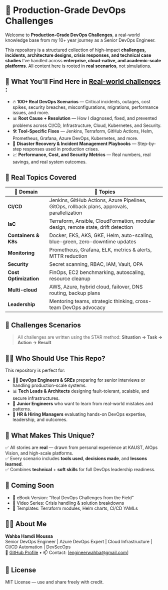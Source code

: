 # 🚧 Production-Grade DevOps Challenges
Welcome to **Production-Grade DevOps Challenges**, a real-world knowledge base from my 10+ year journey as a Senior DevOps Engineer.

This repository is a structured collection of high-impact **challenges, incidents, architecture designs, crisis responses, and technical case studies** I’ve handled across **enterprise, cloud-native, and academic-scale platforms**. All content here is rooted in **real scenarios**, not simulations.

## 🧠 What You'll Find Here in [Real-world challenges](./Real%20Challenges%20That%20Drove%20My%20Promotions.md) :

- 🔥 **100+ Real DevOps Scenarios** — Critical incidents, outages, cost spikes, security breaches, misconfigurations, migrations, performance issues, and more.
- 📊 **Root Cause + Resolution** — How I diagnosed, fixed, and prevented problems across CI/CD, Infrastructure, Cloud, Kubernetes, and Security.
- 🛠️ **Tool-Specific Fixes** — Jenkins, Terraform, GitHub Actions, Helm, Prometheus, Grafana, Azure DevOps, Kubernetes, and more.
- 🚀 **Disaster Recovery & Incident Management Playbooks** — Step-by-step responses used in production crises.
- 📈 **Performance, Cost, and Security Metrics** — Real numbers, real savings, and real system outcomes.

## 💼 Real Topics Covered
| 🔹 Domain | 🔧 Topics |
|----------|-----------|
| **CI/CD** | Jenkins, GitHub Actions, Azure Pipelines, GitOps, rollback plans, approvals, parallelization |
| **IaC** | Terraform, Ansible, CloudFormation, modular design, remote state, drift detection |
| **Containers & K8s** | Docker, EKS, AKS, GKE, Helm, auto-scaling, blue-green, zero-downtime updates |
| **Monitoring** | Prometheus, Grafana, ELK, metrics & alerts, MTTR reduction |
| **Security** | Secret scanning, RBAC, IAM, Vault, OPA |
| **Cost Optimization** | FinOps, EC2 benchmarking, autoscaling, resource cleanup |
| **Multi-cloud** | AWS, Azure, hybrid cloud, failover, DNS routing, backup plans |
| **Leadership** | Mentoring teams, strategic thinking, cross-team DevOps advocacy |

## 📘 Challenges Scenarios
> All challenges are written using the STAR method: **Situation → Task → Action → Result**

## 👨‍🔧 Who Should Use This Repo?
This repository is perfect for:

- 🧑‍💻 **DevOps Engineers & SREs** preparing for senior interviews or handling production-scale systems.
- 📊 **Tech Leads & Architects** designing fault-tolerant, scalable, and secure infrastructures.
- 🧪 **Junior Engineers** who want to learn from real-world mistakes and patterns.
- 🤝 **HR & Hiring Managers** evaluating hands-on DevOps expertise, leadership, and outcomes.

## 🌟 What Makes This Unique?
✅ All stories are **real** — drawn from personal experience at KAUST, AIOps Vision, and high-scale platforms.  
✅ Every scenario includes **tools used**, **decisions made**, and **lessons learned**.  
✅ Combines **technical** + **soft skills** for full DevOps leadership readiness.

## 📂 Coming Soon
- 📜 eBook Version: "Real DevOps Challenges from the Field"
- 🎥 Video Series: Crisis handling & solution breakdowns
- 🧩 Templates: Terraform modules, Helm charts, CI/CD YAMLs

## 🧑‍💼 About Me
**Wahba Hamdi Moussa**  
Senior DevOps Engineer | Azure DevOps Expert | Cloud Infrastructure | CI/CD Automation | DevSecOps  
🔗 [GitHub Profile](https://github.com/WahbaMousa-DevOps) • 📫 Contact: [engineerwahba@gmail.com]

## 📜 License
MIT License — use and share freely with credit.
